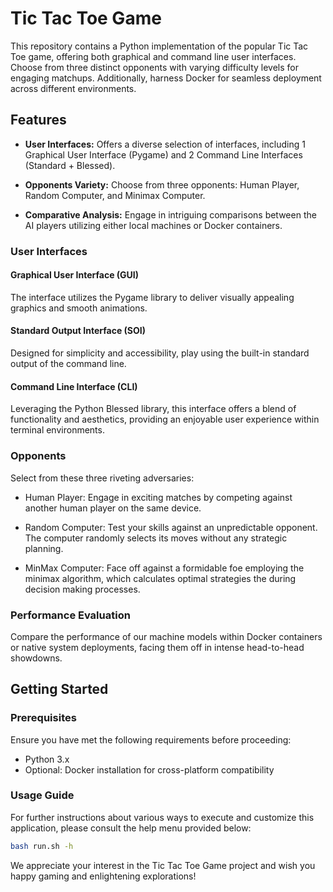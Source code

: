 # Tic Tac Toe Game

This repository contains a Python implementation of the popular Tic Tac Toe game, offering both graphical and command line user interfaces. Choose from three distinct opponents with varying difficulty levels for engaging matchups.
Additionally, harness Docker for seamless deployment across different environments.

## Features

- **User Interfaces:** Offers a diverse selection of interfaces, including 1 Graphical User Interface (Pygame) and 2 Command Line Interfaces (Standard + Blessed).

- **Opponents Variety:** Choose from three opponents: Human Player, Random Computer, and Minimax Computer.

- **Comparative Analysis:** Engage in intriguing comparisons between the AI players utilizing either local machines or Docker containers.

### User Interfaces

#### Graphical User Interface (GUI)

The interface utilizes the Pygame library to deliver visually appealing graphics and smooth animations.

#### Standard Output Interface (SOI)

Designed for simplicity and accessibility, play using the built-in standard output of the command line.

#### Command Line Interface (CLI)

Leveraging the Python Blessed library, this interface offers a blend of functionality and aesthetics, providing an enjoyable user experience within terminal environments.

### Opponents

Select from these three riveting adversaries:

- Human Player: Engage in exciting matches by competing against another human player on the same device.

- Random Computer: Test your skills against an unpredictable opponent. The computer randomly selects its moves without any strategic planning.

- MinMax Computer: Face off against a formidable foe employing the minimax algorithm, which calculates optimal strategies the during decision making processes.

### Performance Evaluation

Compare the performance of our machine models within Docker containers or native system deployments, facing them off in intense head-to-head showdowns.

## Getting Started

### Prerequisites

Ensure you have met the following requirements before proceeding:

- Python 3.x
- Optional: Docker installation for cross-platform compatibility

### Usage Guide

For further instructions about various ways to execute and customize this application, please consult the help menu provided below:

```bash
bash run.sh -h
```

We appreciate your interest in the Tic Tac Toe Game project and wish you happy gaming and enlightening explorations!
